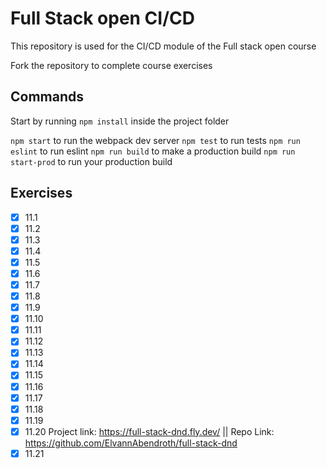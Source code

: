 # Full Stack open CI/CD

This repository is used for the CI/CD module of the Full stack open course

Fork the repository to complete course exercises

## Commands

Start by running `npm install` inside the project folder

`npm start` to run the webpack dev server
`npm test` to run tests
`npm run eslint` to run eslint
`npm run build` to make a production build
`npm run start-prod` to run your production build


## Exercises
- [x] 11.1
- [x] 11.2
- [x] 11.3
- [x] 11.4
- [x] 11.5
- [x] 11.6
- [x] 11.7
- [x] 11.8
- [x] 11.9
- [x] 11.10
- [x] 11.11
- [x] 11.12
- [x] 11.13
- [x] 11.14
- [x] 11.15
- [x] 11.16
- [x] 11.17
- [x] 11.18
- [x] 11.19
- [x] 11.20 Project link: https://full-stack-dnd.fly.dev/ || Repo Link: https://github.com/ElvannAbendroth/full-stack-dnd
- [x] 11.21

